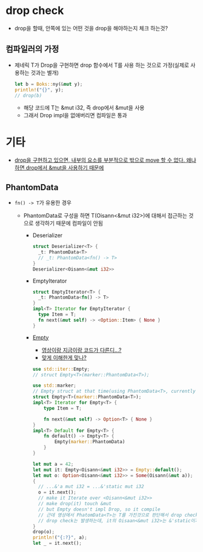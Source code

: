 # drop check

- drop을 할때, 안쪽에 있는 어떤 것을 drop을 해야하는지 체크 하는것?

## 컴파일러의 가정

- 제네릭 T가 Drop을 구현하면 drop 함수에서 T를 사용 하는 것으로 가정(실제로 사용하는 것과는 별개)
  ```rust
  let b = Boks::ny(&mut y);
  println!("{}", y);
  // drop(b)
  ```
  - 해당 코드에 T는 &mut i32, 즉 drop에서 &mut을 사용
  - 그래서 Drop impl을 없애버리면 컴파일은 통과

# 기타

- [drop을 구현하고 있으면, 내부의 요소를 부분적으로 밖으로 move 할 수 없다. 왜냐하면 drop에서 &mut을 사용하기 때문에](https://youtu.be/TJOFSMpJdzg?si=UoFQ5WzwHdywtHcj&t=1061)

## PhantomData

- `fn() -> T`가 유용한 경우

  - PhantomData<T>로 구성을 하면 T(Oisann<&mut i32>)에 대해서 접근하는 것으로 생각하기 때문에 컴파일이 안됨

    - Deserializer

      ```rust
      struct Deserializer<T> {
        _t: PhantomData<T>
        // _t: PhantomData<fn() -> T>
      }
      Deserializer<Oisann<&mut i32>>
      ```

    - EmptyIterator

      ```rust
      struct EmptyIterator<T> {
        _t: PhantomData<fn() -> T>
      }
      impl<T> Iterator for EmptyIterator {
        type Item = T;
        fn next(&mut self) -> <Option::Item> { None }
      }
      ```

    - [Empty](https://doc.rust-lang.org/std/iter/struct.Empty.html)

      - [영상이랑 지금이랑 코드가 다른디...?](https://youtu.be/TJOFSMpJdzg?si=6fNa3sze731MkyO4&t=3443)
      - [맞게 이해한게 맞나?](https://youtu.be/TJOFSMpJdzg?si=MepVFH2DHM00MPxT&t=4053)

      ```rust
      use std::iter::Empty;
      // struct Empty<T>(marker::PhantomData<T>);

      use std::marker;
      // Empty struct at that time(using PhantomData<T>, currently PhantomData<fn()->T>)
      struct Empty<T>(marker::PhantomData<T>);
      impl<T> Iterator for Empty<T> {
          type Item = T;

          fn next(&mut self) -> Option<T> { None }
      }
      impl<T> Default for Empty<T> {
          fn default() -> Empty<T> {
              Empty(marker::PhantomData)
          }
      }

      let mut a = 42;
      let mut it: Empty<Oisann<&mut i32>> = Empty::default();
      let mut o: Option<Oisann<&mut i32>> = Some(Oisann(&mut a));
      {
        // ...&'a mut i32 = ...&'static mut i32
        o = it.next();
        // make it Iterate over <Oisann<&mut i32>>
        // make drop(it) touch &mut
        // but Empty doesn't impl Drop, so it compile
        // 근데 영상에서 PhatomData<T>는 T를 가진것으로 판단해서 drop check가 발생해야 된다고 생각
        // drop check는 발생하는데, it의 Oisaan<&mut i32>는 &'static이기 때문에 컴파일 가능
      }
      drop(o);
      println!("{:?}", a);
      let _ = it.next();
      ```
